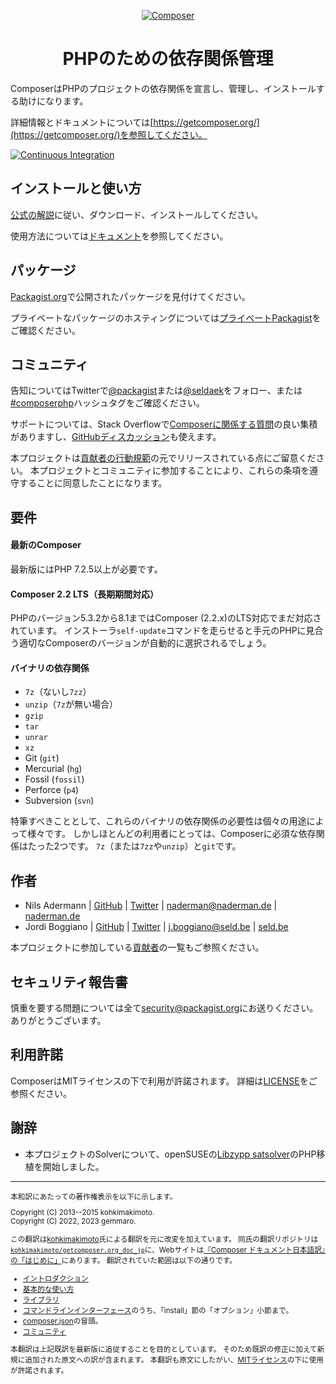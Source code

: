 <p align="center">
    <a href="https://getcomposer.org">
        <img src="https://getcomposer.org/img/logo-composer-transparent.png" alt="Composer">
    </a>
</p>
<h1 align="center">PHPのための依存関係管理</h1>

ComposerはPHPのプロジェクトの依存関係を宣言し、管理し、インストールする助けになります。

詳細情報とドキュメントについては[https://getcomposer.org/](https://getcomposer.org/)を参照してください。

[![Continuous
Integration](https://github.com/composer/composer/workflows/Continuous%20Integration/badge.svg?branch=main)](https://github.com/composer/composer/actions)

インストールと使い方
------------------------------

[公式の解説](https://getcomposer.org/download/)に従い、ダウンロード、インストールしてください。

使用方法については[ドキュメント](https://getcomposer.org/doc/)を参照してください。

パッケージ
---------------

[Packagist.org](https://packagist.org)で公開されたパッケージを見付けてください。

プライベートなパッケージのホスティングについては[プライベートPackagist](https://packagist.com)をご確認ください。

コミュニティ
------------------

告知についてはTwitterで[@packagist](https://twitter.com/packagist)または[@seldaek](https://twitter.com/seldaek)をフォロー、または[#composerphp](https://twitter.com/search?q=%23composerphp&src=typed_query&f=live)ハッシュタグをご確認ください。

サポートについては、Stack
Overflowで[Composerに関係する質問](https://stackoverflow.com/questions/tagged/composer-php)の良い集積がありますし、[GitHubディスカッション](https://github.com/composer/composer/discussions)も使えます。

本プロジェクトは[貢献者の行動規範](https://www.contributor-covenant.org/version/1/4/code-of-conduct/)の元でリリースされている点にご留意ください。
本プロジェクトとコミュニティに参加することにより、これらの条項を遵守することに同意したことになります。

要件
------

#### 最新のComposer

最新版にはPHP 7.2.5以上が必要です。

#### Composer 2.2 LTS（長期期間対応）

PHPのバージョン5.3.2から8.1まではComposer (2.2.x)のLTS対応でまだ対応されています。
インストーラ`self-update`コマンドを走らせると手元のPHPに見合う適切なComposerのバージョンが自動的に選択されるでしょう。

#### バイナリの依存関係

- `7z`（ないし`7zz`）
- `unzip`（`7z`が無い場合）
- `gzip`
- `tar`
- `unrar`
- `xz`
- Git (`git`)
- Mercurial (`hg`)
- Fossil (`fossil`)
- Perforce (`p4`)
- Subversion (`svn`)

特筆すべきこととして、これらのバイナリの依存関係の必要性は個々の用途によって様々です。
しかしほとんどの利用者にとっては、Composerに必須な依存関係はたった2つです。
`7z`（または`7zz`や`unzip`）と`git`です。

作者
------

- Nils Adermann | [GitHub](https://github.com/naderman)  |
  [Twitter](https://twitter.com/naderman) | <naderman@naderman.de> |
  [naderman.de](https://naderman.de)
- Jordi Boggiano | [GitHub](https://github.com/Seldaek) |
  [Twitter](https://twitter.com/seldaek) | <j.boggiano@seld.be> |
  [seld.be](https://seld.be)

本プロジェクトに参加している[貢献者](https://github.com/composer/composer/contributors)の一覧もご参照ください。

セキュリティ報告書
---------------------------

慎重を要する問題については全て[security@packagist.org](mailto:security@packagist.org)にお送りください。
ありがとうございます。

利用許諾
------------

ComposerはMITライセンスの下で利用が許諾されます。
詳細は[LICENSE](LICENSE)をご参照ください。

謝辞
------

- 本プロジェクトのSolverについて、openSUSEの[Libzypp
  satsolver](https://en.opensuse.org/openSUSE:Libzypp_satsolver)のPHP移植を開始しました。

- - -

<small>

本和訳にあたっての著作権表示を以下に示します。

Copyright (C) 2013--2015 kohkimakimoto.<br>
Copyright (C) 2022, 2023 gemmaro.

この翻訳は[kohkimakimoto](https://github.com/kohkimakimoto)氏による翻訳を元に改変を加えています。
同氏の翻訳リポジトリは[`kohkimakimoto/getcomposer.org_doc_jp`](https://github.com/kohkimakimoto/getcomposer.org_doc_jp)に、Webサイトは[『Composer ドキュメント日本語訳』の「はじめに」](https://kohkimakimoto.github.io/getcomposer.org_doc_jp/doc/00-intro.html)にあります。
翻訳されていた範囲は以下の通りです。

* [イントロダクション](https://kohkimakimoto.github.io/getcomposer.org_doc_jp/doc/00-intro.html)
* [基本的な使い方](https://kohkimakimoto.github.io/getcomposer.org_doc_jp/doc/01-basic-usage.html)
* [ライブラリ](https://kohkimakimoto.github.io/getcomposer.org_doc_jp/doc/02-libraries.html)
* [コマンドラインインターフェース](https://kohkimakimoto.github.io/getcomposer.org_doc_jp/doc/03-cli.html)のうち、「install」節の「オプション」小節まで。
* [composer.json](https://kohkimakimoto.github.io/getcomposer.org_doc_jp/doc/04-schema.html)の冒頭。
* [コミュニティ](https://kohkimakimoto.github.io/getcomposer.org_doc_jp/doc/06-community.html)

本翻訳は上記既訳を最新版に追従することを目的としています。
そのため既訳の修正に加えて新規に追加された原文への訳が含まれます。
本翻訳も原文にしたがい、[MITライセンス](https://github.com/composer/composer/blob/main/LICENSE)の下に使用が許諾されます。

</small>
